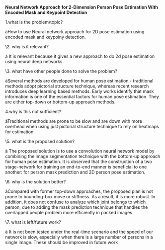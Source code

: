 ﻿**Neural Network Approach for 2-Dimension Person Pose Estimation With Encoded Mask and Keypoint Detection**

1.what is the problem/topic?

àHow to use Neural network approach for 2D pose estimation using encoded mask and keypoiny detection.

\2. why is it relevant? 

à It is relevant because it gives a new approach to do 2d pose estimation using neural deep networks.

\3. what have other people done to solve the problem?

àSeveral methods are developed for human pose estimation - traditional methods adopt pictorial structure technique, whereas recent research introduces deep learning based methods. Early works identify that mask information is one of the essential factors for human pose estimation. They are either top-down or bottom-up approach methods.

4.why is this not sufficient?

àTraditional methods are prone to be slow and are down with more overhead when using just pictorial structure technique to rely on heatmaps for estimation.

\5. what is the proposed solution? 

à The proposed solution is to use a convolution neural network model by combining the image segmentation technique with the bottom-up approach for human pose estimation. It is observed that the construction of a two stage-network for training an end-to-end manner is beneficial to one another: for person mask prediction and 2D person pose estimation.

\6. why is the solution better?

àCompared with former top-down approaches, the proposed plan is not prone to bounding-box move or stiffness. As a result, it is more robust. In addition, it does not confuse to analyze which joint belongs to which person, due to adding the mask prediction technique that handles the overlapped people problem more efficiently in packed images.

\7. what is left/future work? 

à It is not been tested under the real-time scenario and the speed of our network is slow, especially when there is a large number of persons in a single image. These should be improved in future work

